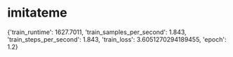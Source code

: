 # imitateme
{'train_runtime': 1627.7011, 'train_samples_per_second': 1.843, 'train_steps_per_second': 1.843, 'train_loss': 3.6051270294189455, 'epoch': 1.2}
